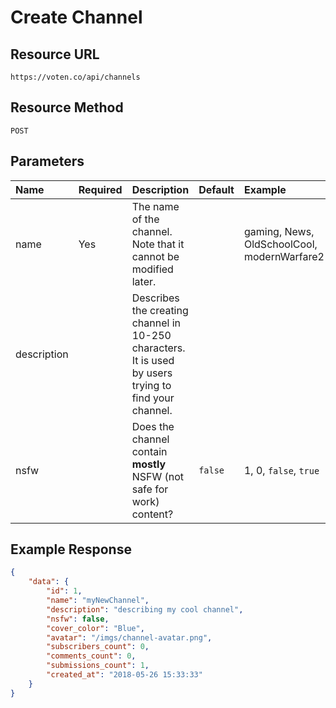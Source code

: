 # Create Channel  

## Resource URL

```
https://voten.co/api/channels
```

## Resource Method

```
POST
```

## Parameters

| Name | Required | Description | Default | Example | Type |
| :--- | :--- | :--- | :--- | :--- | :--- |
| name | Yes | The name of the channel. Note that it cannot be modified later. |  | gaming, News, OldSchoolCool, modernWarfare2 | string |
| description | | Describes the creating channel in 10-250 characters. It is used by users trying to find your channel. | | | string | 
| nsfw | | Does the channel contain **mostly** NSFW (not safe for work) content? | `false` |  1, 0, `false`, `true`| boolean

## Example Response

```json
{
    "data": {
        "id": 1,
        "name": "myNewChannel",
        "description": "describing my cool channel",
        "nsfw": false,
        "cover_color": "Blue",
        "avatar": "/imgs/channel-avatar.png",
        "subscribers_count": 0,
        "comments_count": 0,
        "submissions_count": 1,
        "created_at": "2018-05-26 15:33:33"
    }
}
```
